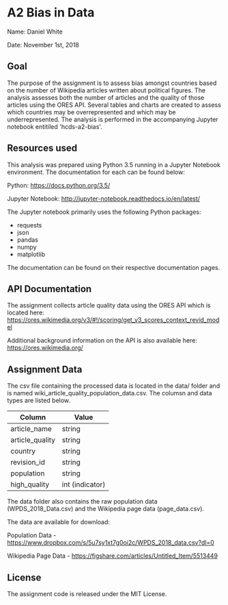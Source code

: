 # A2 Bias in Data
Name: Daniel White

Date: November 1st, 2018

## Goal
The purpose of the assignment is to assess bias amongst countries based on the number of Wikipedia articles written about political figures. The analysis assesses both the number of articles and the quality of those articles using the ORES API. Several tables and charts are created to assess which countries may be overrepresented and which may be underrepresented. The analysis is performed in the accompanying Jupyter notebook entitiled 'hcds-a2-bias'.


## Resources used
This analysis was prepared using Python 3.5 running in a Jupyter Notebook environment. The documentation for each can be found below:

Python: https://docs.python.org/3.5/

Jupyter Notebook: http://jupyter-notebook.readthedocs.io/en/latest/

The Jupyter notebook primarily uses the following Python packages:

* requests
* json
* pandas
* numpy
* matplotlib

The documentation can be found on their respective documentation pages.

## API Documentation

The assignment collects article quality data using the ORES API which is located here: https://ores.wikimedia.org/v3/#!/scoring/get_v3_scores_context_revid_model

Additional background information on the API is also available here: https://ores.wikimedia.org/

## Assignment Data

The csv file containing the processed data is located in the data/ folder and is named wiki_article_quality_population_data.csv. The columsn and data types are listed below.

|Column | Value |
|-------|-------|
|article_name   |	string|
|article_quality	| string|
|country|	string|
|revision_id|	string|
|population|	string|
|high_quality|	int (indicator)|

The data folder also contains the raw population data (WPDS\_2018\_Data.csv) and the Wikipedia page data (page_data.csv).

The data are available for download:

Population Data - https://www.dropbox.com/s/5u7sy1xt7g0oi2c/WPDS_2018_data.csv?dl=0

Wikipedia Page Data - https://figshare.com/articles/Untitled_Item/5513449

## License
The assignment code is released under the MIT License.
